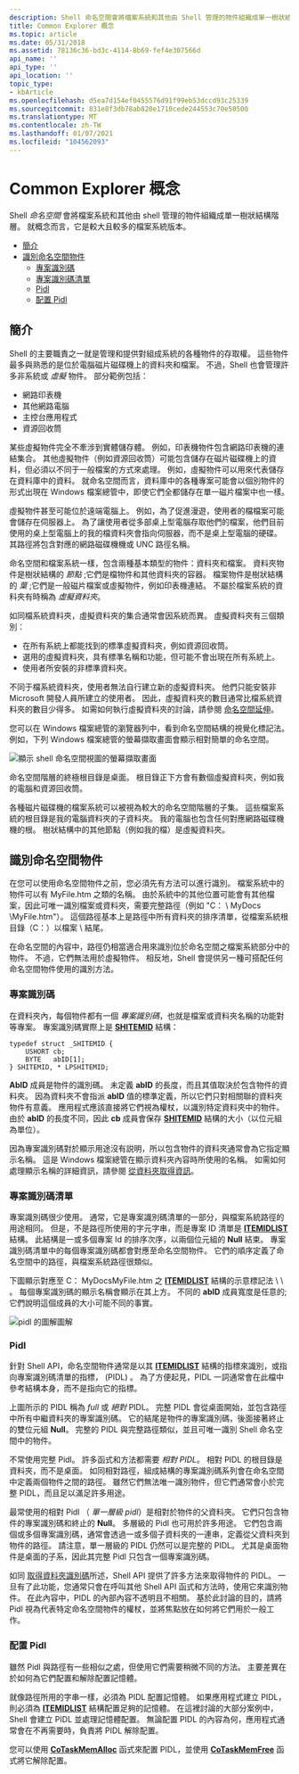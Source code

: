 ```yaml
---
description: Shell 命名空間會將檔案系統和其他由 Shell 管理的物件組織成單一樹狀結構階層。 就概念而言，它是較大且較多的檔案系統版本。
title: Common Explorer 概念
ms.topic: article
ms.date: 05/31/2018
ms.assetid: 78136c36-bd3c-4114-8b69-fef4e307566d
api_name: ''
api_type: ''
api_location: ''
topic_type:
- kbArticle
ms.openlocfilehash: d5ea7d154ef0455576d91f99eb53dccd93c25339
ms.sourcegitcommit: 831e8f3db78ab820e1710cede244553c70e50500
ms.translationtype: MT
ms.contentlocale: zh-TW
ms.lasthandoff: 01/07/2021
ms.locfileid: "104562093"
---
```

# <a name="common-explorer-concepts"></a>Common Explorer 概念

Shell *命名空間* 會將檔案系統和其他由 shell 管理的物件組織成單一樹狀結構階層。 就概念而言，它是較大且較多的檔案系統版本。

-   [簡介](#introduction)
-   [識別命名空間物件](#identifying-namespace-objects)
    -   [專案識別碼](#item-ids)
    -   [專案識別碼清單](#item-id-lists)
    -   [Pidl](#pidls)
    -   [配置 Pidl](#allocating-pidls)

## <a name="introduction"></a>簡介

Shell 的主要職責之一就是管理和提供對組成系統的各種物件的存取權。 這些物件最多與熟悉的是位於電腦磁片磁碟機上的資料夾和檔案。 不過，Shell 也會管理許多非系統或 *虛擬* 物件。 部分範例包括：

-   網路印表機
-   其他網路電腦
-   主控台應用程式
-   資源回收筒

某些虛擬物件完全不牽涉到實體儲存體。 例如，印表機物件包含網路印表機的連結集合。 其他虛擬物件（例如資源回收筒）可能包含儲存在磁片磁碟機上的資料，但必須以不同于一般檔案的方式來處理。 例如，虛擬物件可以用來代表儲存在資料庫中的資料。 就命名空間而言，資料庫中的各種專案可能會以個別物件的形式出現在 Windows 檔案總管中，即使它們全都儲存在單一磁片檔案中也一樣。

虛擬物件甚至可能位於遠端電腦上。 例如，為了促進漫遊，使用者的檔檔案可能會儲存在伺服器上。 為了讓使用者從多部桌上型電腦存取他們的檔案，他們目前使用的桌上型電腦上的我的檔資料夾會指向伺服器，而不是桌上型電腦的硬碟。 其路徑將包含對應的網路磁碟機機或 UNC 路徑名稱。

命名空間和檔案系統一樣，包含兩種基本類型的物件：資料夾和檔案。 資料夾物件是樹狀結構的 *節點* ;它們是檔物件和其他資料夾的容器。 檔案物件是樹狀結構的 *葉* ;它們是一般磁片檔案或虛擬物件，例如印表機連結。 不屬於檔案系統的資料夾有時稱為 *虛擬資料夾*。

如同檔系統資料夾，虛擬資料夾的集合通常會因系統而異。 虛擬資料夾有三個類別：

-   在所有系統上都能找到的標準虛擬資料夾，例如資源回收筒。
-   選用的虛擬資料夾，具有標準名稱和功能，但可能不會出現在所有系統上。
-   使用者所安裝的非標準資料夾。

不同于檔系統資料夾，使用者無法自行建立新的虛擬資料夾。 他們只能安裝非 Microsoft 開發人員所建立的使用者。 因此，虛擬資料夾的數目通常比檔系統資料夾的數目少得多。 如需如何執行虛擬資料夾的討論，請參閱 [命名空間延伸](nse-works.md)。

您可以在 Windows 檔案總管的瀏覽器列中，看到命名空間結構的視覺化標記法。 例如，下列 Windows 檔案總管的螢幕擷取畫面會顯示相對簡單的命名空間。

![顯示 shell 命名空間視圖的螢幕擷取畫面](images/prog1.png)

命名空間階層的終極根目錄是桌面。 根目錄正下方會有數個虛擬資料夾，例如我的電腦和資源回收筒。

各種磁片磁碟機的檔案系統可以被視為較大的命名空間階層的子集。 這些檔案系統的根目錄是我的電腦資料夾的子資料夾。 我的電腦也包含任何對應網路磁碟機機的根。 樹狀結構中的其他節點（例如我的檔）是虛擬資料夾。

## <a name="identifying-namespace-objects"></a>識別命名空間物件

在您可以使用命名空間物件之前，您必須先有方法可以進行識別。 檔案系統中的物件可以有 MyFile.htm 之類的名稱。 由於系統中的其他位置可能會有其他檔案，因此可唯一識別檔案或資料夾，需要完整路徑（例如 "C： \\ MyDocs \\MyFile.htm"）。 這個路徑基本上是路徑中所有資料夾的排序清單，從檔案系統根目錄（C：）以檔案 \\ 結尾。

在命名空間的內容中，路徑仍相當適合用來識別位於命名空間之檔案系統部分中的物件。 不過，它們無法用於虛擬物件。 相反地，Shell 會提供另一種可搭配任何命名空間物件使用的識別方法。

### <a name="item-ids"></a>專案識別碼

在資料夾內，每個物件都有一個 *專案識別碼*，也就是檔案或資料夾名稱的功能對等專案。 專案識別碼實際上是 [**SHITEMID**](/windows/desktop/api/Shtypes/ns-shtypes-shitemid) 結構：


```
typedef struct _SHITEMID { 
    USHORT cb; 
    BYTE   abID[1]; 
} SHITEMID, * LPSHITEMID;
```



**AbID** 成員是物件的識別碼。 未定義 **abID** 的長度，而且其值取決於包含物件的資料夾。 因為資料夾不會指派 **abID** 值的標準定義，所以它們只對相關聯的資料夾物件有意義。 應用程式應該直接將它們視為權杖，以識別特定資料夾中的物件。 由於 **abID** 的長度不同，因此 **cb** 成員會保存 [**SHITEMID**](/windows/desktop/api/Shtypes/ns-shtypes-shitemid) 結構的大小（以位元組為單位）。

因為專案識別碼對於顯示用途沒有説明，所以包含物件的資料夾通常會為它指定顯示名稱。 這是 Windows 檔案總管在顯示資料夾內容時所使用的名稱。 如需如何處理顯示名稱的詳細資訊，請參閱 [從資料夾取得資訊](folder-info.md)。

### <a name="item-id-lists"></a>專案識別碼清單

專案識別碼很少使用。 通常，它是專案識別碼清單的一部分，與檔案系統路徑的用途相同。 但是，不是路徑所使用的字元字串，而是專案 ID 清單是 [**ITEMIDLIST**](/windows/desktop/api/Shtypes/ns-shtypes-itemidlist) 結構。 此結構是一或多個專案 Id 的排序次序，以兩個位元組的 **Null** 結束。 專案識別碼清單中的每個專案識別碼都會對應至命名空間物件。 它們的順序定義了命名空間中的路徑，與檔案系統路徑很類似。

下圖顯示對應至 C： MyDocsMyFile.htm 之 [**ITEMIDLIST**](/windows/desktop/api/Shtypes/ns-shtypes-itemidlist) 結構的示意標記法 \\ \\ 。 每個專案識別碼的顯示名稱會顯示在其上方。 不同的 **abID** 成員寬度是任意的;它們說明這個成員的大小可能不同的事實。

![pidl 的圖解圖解](images/shell2.png)

### <a name="pidls"></a>Pidl

針對 Shell API，命名空間物件通常是以其 [**ITEMIDLIST**](/windows/desktop/api/Shtypes/ns-shtypes-itemidlist) 結構的指標來識別，或指向專案識別碼清單的指標， (PIDL) 。 為了方便起見，PIDL 一詞通常會在此檔中參考結構本身，而不是指向它的指標。

上圖所示的 PIDL 稱為 *full* 或 *絕對* PIDL。 完整 PIDL 會從桌面開始，並包含路徑中所有中繼資料夾的專案識別碼。 它的結尾是物件的專案識別碼，後面接著終止的雙位元組 **Null**。 完整的 PIDL 與完整路徑類似，並且可唯一識別 Shell 命名空間中的物件。

不常使用完整 Pidl。 許多函式和方法都需要 *相對 PIDL*。 相對 PIDL 的根目錄是資料夾，而不是桌面。 如同相對路徑，組成結構的專案識別碼系列會在命名空間中定義兩個物件之間的路徑。 雖然它們無法唯一識別物件，但它們通常會小於完整 PIDL，而且足以滿足許多用途。

最常使用的相對 Pidl （ *單一層級 pidl*）是相對於物件的父資料夾。 它們只包含物件的專案識別碼和終止的 **Null**。 多層級的 Pidl 也可用於許多用途。 它們包含兩個或多個專案識別碼，通常會透過一或多個子資料夾的一連串，定義從父資料夾到物件的路徑。 請注意，單一層級的 PIDL 仍然可以是完整的 PIDL。 尤其是桌面物件是桌面的子系，因此其完整 Pidl 只包含一個專案識別碼。

如同 [取得資料夾識別碼](folder-id.md)所述，Shell API 提供了許多方法來取得物件的 PIDL。 一旦有了此功能，您通常只會在呼叫其他 Shell API 函式和方法時，使用它來識別物件。 在此內容中，PIDL 的內部內容不透明且不相關。 基於此討論的目的，請將 Pidl 視為代表特定命名空間物件的權杖，並將焦點放在如何將它們用於一般工作。

### <a name="allocating-pidls"></a>配置 Pidl

雖然 Pidl 與路徑有一些相似之處，但使用它們需要稍微不同的方法。 主要差異在於如何為它們配置和解除配置記憶體。

就像路徑所用的字串一樣，必須為 PIDL 配置記憶體。 如果應用程式建立 PIDL，則必須為 [**ITEMIDLIST**](/windows/desktop/api/Shtypes/ns-shtypes-itemidlist) 結構配置足夠的記憶體。 在這裡討論的大部分案例中，Shell 會建立 PIDL 並處理記憶體配置。 無論配置 PIDL 的內容為何，應用程式通常會在不再需要時，負責將 PIDL 解除配置。

您可以使用 [**CoTaskMemAlloc**](/windows/win32/api/combaseapi/nf-combaseapi-cotaskmemalloc) 函式來配置 PIDL，並使用 [**CoTaskMemFree**](/windows/win32/api/combaseapi/nf-combaseapi-cotaskmemfree) 函式將它解除配置。

 

 

